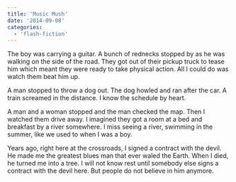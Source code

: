 ```yaml
---
title: 'Music Mush'
date: '2014-09-08'
categories:
  - 'flash-fiction'
---
```


The boy was carrying a guitar. A bunch of rednecks stopped by as he was walking
on the side of the road. They got out of their pickup truck to tease him which
meant they were ready to take physical action. All I could do was watch them
beat him up.

<!-- truncate -->


A man stopped to throw a dog out. The dog howled and ran after the car. A train
screamed in the distance. I know the schedule by heart.

A man and a woman stopped and the man checked the map. Then I watched them drive
away. I imagined they got a room at a bed and breakfast by a river somewhere. I
miss seeing a river, swimming in the summer, like we used to when I was a boy.

Years ago, right here at the crossroads, I signed a contract with the devil. He
made me the greatest blues man that ever waled the Earth. When I died, he turned
me into a tree. I will not know rest until somebody else signs a contract with
the devil here. But people do not believe in him anymore.
